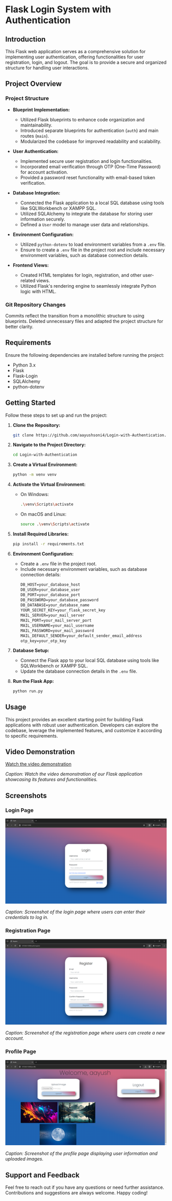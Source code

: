 # Flask Login System with Authentication

## Introduction

This Flask web application serves as a comprehensive solution for implementing user authentication, offering functionalities for user registration, login, and logout. The goal is to provide a secure and organized structure for handling user interactions.

## Project Overview

### Project Structure

- **Blueprint Implementation:**
  - Utilized Flask blueprints to enhance code organization and maintainability.
  - Introduced separate blueprints for authentication (`auth`) and main routes (`main`).
  - Modularized the codebase for improved readability and scalability.

- **User Authentication:**
  - Implemented secure user registration and login functionalities.
  - Incorporated email verification through OTP (One-Time Password) for account activation.
  - Provided a password reset functionality with email-based token verification.

- **Database Integration:**
  - Connected the Flask application to a local SQL database using tools like SQLWorkbench or XAMPP SQL.
  - Utilized SQLAlchemy to integrate the database for storing user information securely.
  - Defined a `User` model to manage user data and relationships.

- **Environment Configuration:**
  - Utilized `python-dotenv` to load environment variables from a `.env` file.
  - Ensure to create a `.env` file in the project root and include necessary environment variables, such as database connection details.

- **Frontend Views:**
  - Created HTML templates for login, registration, and other user-related views.
  - Utilized Flask's rendering engine to seamlessly integrate Python logic with HTML.

### Git Repository Changes

Commits reflect the transition from a monolithic structure to using blueprints. Deleted unnecessary files and adapted the project structure for better clarity.

## Requirements

Ensure the following dependencies are installed before running the project:

- Python 3.x
- Flask
- Flask-Login
- SQLAlchemy
- python-dotenv

## Getting Started

Follow these steps to set up and run the project:

1. **Clone the Repository:**
    ```bash
    git clone https://github.com/aayushsoni4/Login-with-Authentication.git
    ```

2. **Navigate to the Project Directory:**
    ```bash
    cd Login-with-Authentication
    ```

3. **Create a Virtual Environment:**
    ```bash
    python -m venv venv
    ```

4. **Activate the Virtual Environment:**
    - On Windows:
        ```bash
        .\venv\Scripts\activate
        ```
    - On macOS and Linux:
        ```bash
        source .\venv\Scripts\activate
        ```

5. **Install Required Libraries:**
    ```bash
    pip install -r requirements.txt
    ```

6. **Environment Configuration:**
    - Create a `.env` file in the project root.
    - Include necessary environment variables, such as database connection details:
        ```plaintext
        DB_HOST=your_database_host
        DB_USER=your_database_user
        DB_PORT=your_database_port
        DB_PASSWORD=your_database_password
        DB_DATABASE=your_database_name
        YOUR_SECRET_KEY=your_flask_secret_key
        MAIL_SERVER=your_mail_server
        MAIL_PORT=your_mail_server_port
        MAIL_USERNAME=your_mail_username
        MAIL_PASSWORD=your_mail_password
        MAIL_DEFAULT_SENDER=your_default_sender_email_address
        otp_key=your_otp_key
        ```

7. **Database Setup:**
    - Connect the Flask app to your local SQL database using tools like SQLWorkbench or XAMPP SQL.
    - Update the database connection details in the `.env` file.

8. **Run the Flask App:**
    ```bash
    python run.py
    ```

## Usage

This project provides an excellent starting point for building Flask applications with robust user authentication. Developers can explore the codebase, leverage the implemented features, and customize it according to specific requirements.

## Video Demonstration

[Watch the video demonstration](media/videos/demo.mp4)

*Caption: Watch the video demonstration of our Flask application showcasing its features and functionalities.*

## Screenshots

### Login Page
![Login Page](media/screenshots/login_page.png)

*Caption: Screenshot of the login page where users can enter their credentials to log in.*

### Registration Page
![Registration Page](media/screenshots/registration_page.png)

*Caption: Screenshot of the registration page where users can create a new account.*

### Profile Page
![Profile Page](media/screenshots/profile_page.png)

*Caption: Screenshot of the profile page displaying user information and uploaded images.*

## Support and Feedback

Feel free to reach out if you have any questions or need further assistance. Contributions and suggestions are always welcome. Happy coding!
